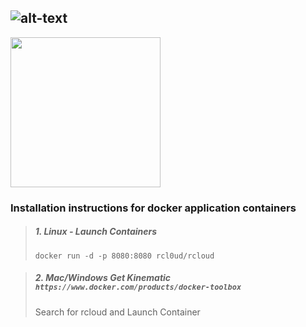 
![alt-text](../htdocs/img/logo_rcloud.png)
----------
<img src="https://www.docker.com/sites/all/themes/docker/assets/images/Logo-Docker.svg" width=240>

### Installation instructions for docker application containers ###

> ##### 1. Linux - Launch Containers
> `docker run -d -p 8080:8080 rcl0ud/rcloud`

> ##### 2. Mac/Windows Get Kinematic `https://www.docker.com/products/docker-toolbox`  #####
> Search for rcloud and Launch Container
